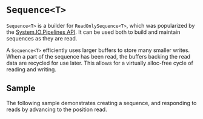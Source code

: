 # `Sequence<T>`

`Sequence<T>` is a builder for `ReadOnlySequence<T>`, which was popularized by the [System.IO.Pipelines API][Pipelines].
It can be used both to build and maintain sequences as they are read.

A `Sequence<T>` efficiently uses larger buffers to store many smaller writes. When a part of the sequence has been read, the buffers backing the read data are recycled for use later. This allows for a virtually alloc-free cycle of reading and writing.

## Sample

The following sample demonstrates creating a sequence, and responding to reads by advancing to the position read.

``` cs --region methods --source-file .\SampleProject\Program.cs --project .\SampleProject\SampleProject.csproj
```

[Pipelines]: https://blogs.msdn.microsoft.com/dotnet/2018/07/09/system-io-pipelines-high-performance-io-in-net/
